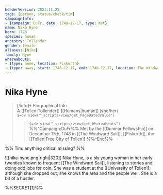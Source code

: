 ```yaml
---
headerVersion: 2023.11.25
tags: [person, status/check/tim]
campaignInfo:
- {campaign: DuFr, date: 1748-12-17, type: met}
name: Nika Hyne
born: 1728
species: human
ancestry: Tollender
gender: female
aliases: [Nika]
family: Hyne
whereabouts:
- {type: home, location: Fiskurth}
- {type: away, start: 1748-12-17, end: 1748-12-17, location: The Windward Sail}
---
```

# Nika Hyne
>[!info]+ Biographical Info  
> A [[Tollen|Tollender]] [[Humans|human]] (she/her)  
> `$=dv.view("_scripts/view/get_PageDatedValue")`  
>> `$=dv.view("_scripts/view/get_Whereabouts")`  
>> %%^Campaign:DuFr%% Met by the [[Dunmar Fellowship]] on December 17th, 1748 in [[The Windward Sail]], [[Fiskurth]], the [[Tollen|Free City of Tollen]] %%^End%%

%%  Tim: anything critical missing? %%

![[nika-hyne.png|right|320]] Nika Hyne, is a sly young woman in her early twenties known to frequent [[The Windward Sail]], listening to stories and doing odd jobs for coin. She was a student at the [[University of Tollen]]: although she dropped out, she knows the area and the people well. She is a bit of a hustler. 

%%SECRET[1]%%

